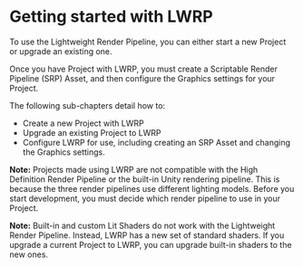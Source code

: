 # Getting started with LWRP

To use the Lightweight Render Pipeline, you can either start a new Project or upgrade an existing one. 

Once you have Project with LWRP, you must create a Scriptable Render Pipeline (SRP) Asset, and then configure the Graphics settings for your Project.

The following sub-chapters detail how to:
- Create a new Project with LWRP
- Upgrade an existing Project to LWRP
- Configure LWRP for use, including creating an SRP Asset and changing the Graphics settings.

**Note:** Projects made using LWRP are not compatible with the High Definition Render Pipeline or the built-in Unity rendering pipeline. This is because the three render pipelines use different lighting models. Before you start development, you must decide which render pipeline to use in your Project. 

**Note:**  Built-in and custom Lit Shaders do not work with the Lightweight Render Pipeline. Instead, LWRP has a new set of standard shaders. If you upgrade a current Project to LWRP, you can upgrade built-in shaders to the new ones.
